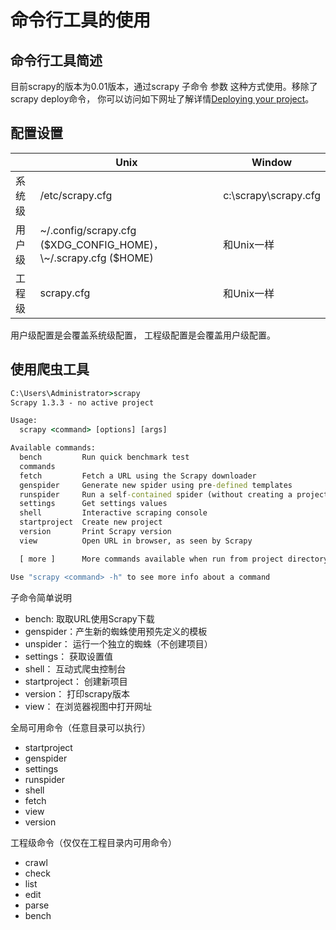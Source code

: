 # 命令行工具的使用
## 命令行工具简述
目前scrapy的版本为0.01版本，通过scrapy 子命令 参数 这种方式使用。移除了scrapy deploy命令， 你可以访问如下网址了解详情[Deploying your project](https://scrapyd.readthedocs.io/en/latest/deploy.html)。
## 配置设置
|   |  Unix | Window|
|---|---|---|
|系统级|/etc/scrapy.cfg|c:\scrapy\scrapy.cfg|
|用户级|\~/.config/scrapy.cfg ($XDG_CONFIG_HOME)，\~/.scrapy.cfg ($HOME)| 和Unix一样|
|工程级|scrapy.cfg|和Unix一样|
用户级配置是会覆盖系统级配置， 工程级配置是会覆盖用户级配置。

## 使用爬虫工具
```cmd
C:\Users\Administrator>scrapy
Scrapy 1.3.3 - no active project

Usage:
  scrapy <command> [options] [args]

Available commands:
  bench         Run quick benchmark test
  commands
  fetch         Fetch a URL using the Scrapy downloader
  genspider     Generate new spider using pre-defined templates
  runspider     Run a self-contained spider (without creating a project)
  settings      Get settings values
  shell         Interactive scraping console
  startproject  Create new project
  version       Print Scrapy version
  view          Open URL in browser, as seen by Scrapy

  [ more ]      More commands available when run from project directory

Use "scrapy <command> -h" to see more info about a command

```
子命令简单说明
* bench: 取取URL使用Scrapy下载
* genspider：产生新的蜘蛛使用预先定义的模板
* unspider： 运行一个独立的蜘蛛（不创建项目）
* settings： 获取设置值
* shell： 互动式爬虫控制台
* startproject： 创建新项目
* version： 打印scrapy版本
* view： 在浏览器视图中打开网址

全局可用命令（任意目录可以执行）
* startproject
* genspider
* settings
* runspider
* shell
* fetch
* view
* version

工程级命令（仅仅在工程目录内可用命令）
* crawl
* check
* list
* edit
* parse
* bench